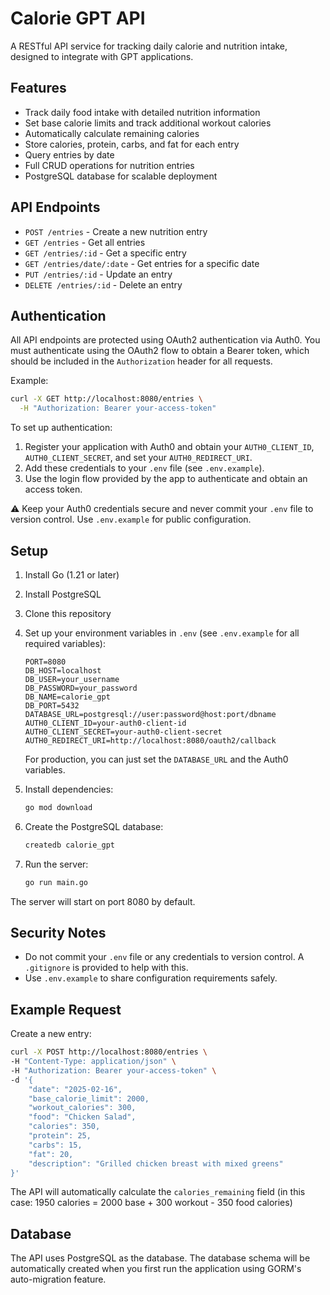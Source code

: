 # Calorie GPT API

A RESTful API service for tracking daily calorie and nutrition intake, designed to integrate with GPT applications.

## Features

- Track daily food intake with detailed nutrition information
- Set base calorie limits and track additional workout calories
- Automatically calculate remaining calories
- Store calories, protein, carbs, and fat for each entry
- Query entries by date
- Full CRUD operations for nutrition entries
- PostgreSQL database for scalable deployment

## API Endpoints

- `POST /entries` - Create a new nutrition entry
- `GET /entries` - Get all entries
- `GET /entries/:id` - Get a specific entry
- `GET /entries/date/:date` - Get entries for a specific date
- `PUT /entries/:id` - Update an entry
- `DELETE /entries/:id` - Delete an entry

## Authentication

All API endpoints are protected using OAuth2 authentication via Auth0. You must authenticate using the OAuth2 flow to obtain a Bearer token, which should be included in the `Authorization` header for all requests.

Example:
```bash
curl -X GET http://localhost:8080/entries \
  -H "Authorization: Bearer your-access-token"
```

To set up authentication:

1. Register your application with Auth0 and obtain your `AUTH0_CLIENT_ID`, `AUTH0_CLIENT_SECRET`, and set your `AUTH0_REDIRECT_URI`.
2. Add these credentials to your `.env` file (see `.env.example`).
3. Use the login flow provided by the app to authenticate and obtain an access token.

⚠️ Keep your Auth0 credentials secure and never commit your `.env` file to version control. Use `.env.example` for public configuration.

## Setup

1. Install Go (1.21 or later)
2. Install PostgreSQL
3. Clone this repository
4. Set up your environment variables in `.env` (see `.env.example` for all required variables):
   ```env
   PORT=8080
   DB_HOST=localhost
   DB_USER=your_username
   DB_PASSWORD=your_password
   DB_NAME=calorie_gpt
   DB_PORT=5432
   DATABASE_URL=postgresql://user:password@host:port/dbname
   AUTH0_CLIENT_ID=your-auth0-client-id
   AUTH0_CLIENT_SECRET=your-auth0-client-secret
   AUTH0_REDIRECT_URI=http://localhost:8080/oauth2/callback
   ```
   For production, you can just set the `DATABASE_URL` and the Auth0 variables.

5. Install dependencies:
   ```bash
   go mod download
   ```
6. Create the PostgreSQL database:
   ```bash
   createdb calorie_gpt
   ```
7. Run the server:
   ```bash
   go run main.go
   ```

The server will start on port 8080 by default.

## Security Notes

- Do not commit your `.env` file or any credentials to version control. A `.gitignore` is provided to help with this.
- Use `.env.example` to share configuration requirements safely.

## Example Request

Create a new entry:

```bash
curl -X POST http://localhost:8080/entries \
-H "Content-Type: application/json" \
-H "Authorization: Bearer your-access-token" \
-d '{
    "date": "2025-02-16",
    "base_calorie_limit": 2000,
    "workout_calories": 300,
    "food": "Chicken Salad",
    "calories": 350,
    "protein": 25,
    "carbs": 15,
    "fat": 20,
    "description": "Grilled chicken breast with mixed greens"
}'
```

The API will automatically calculate the `calories_remaining` field (in this case: 1950 calories = 2000 base + 300 workout - 350 food calories)

## Database

The API uses PostgreSQL as the database. The database schema will be automatically created when you first run the application using GORM's auto-migration feature.
